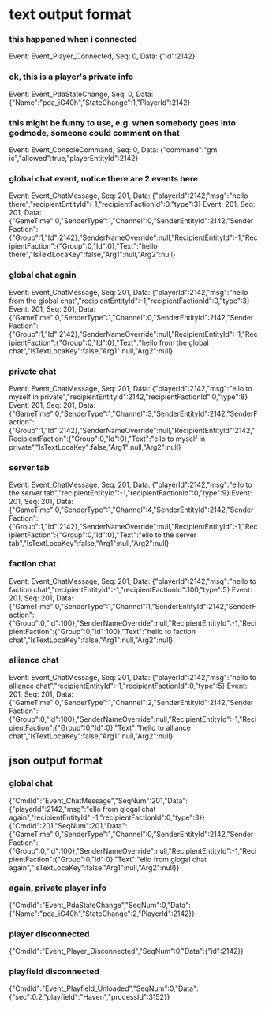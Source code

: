# text output format

### this happened when i connected
Event: Event_Player_Connected, Seq: 0, Data: {"id":2142}

### ok, this is a player's private info
Event: Event_PdaStateChange, Seq: 0, Data: {"Name":"pda_iG40h","StateChange":1,"PlayerId":2142}

### this might be funny to use, e.g. when somebody goes into godmode, someone could comment on that
Event: Event_ConsoleCommand, Seq: 0, Data: {"command":"gm ic","allowed":true,"playerEntityId":2142}

### global chat event, notice there are 2 events here
Event: Event_ChatMessage, Seq: 201, Data: {"playerId":2142,"msg":"hello there","recipientEntityId":-1,"recipientFactionId":0,"type":3}
Event: 201, Seq: 201, Data: {"GameTime":0,"SenderType":1,"Channel":0,"SenderEntityId":2142,"SenderFaction":{"Group":1,"Id":2142},"SenderNameOverride":null,"RecipientEntityId":-1,"RecipientFaction":{"Group":0,"Id":0},"Text":"hello there","IsTextLocaKey":false,"Arg1":null,"Arg2":null}

### global chat again
Event: Event_ChatMessage, Seq: 201, Data: {"playerId":2142,"msg":"hello from the global chat","recipientEntityId":-1,"recipientFactionId":0,"type":3}
Event: 201, Seq: 201, Data: {"GameTime":0,"SenderType":1,"Channel":0,"SenderEntityId":2142,"SenderFaction":{"Group":1,"Id":2142},"SenderNameOverride":null,"RecipientEntityId":-1,"RecipientFaction":{"Group":0,"Id":0},"Text":"hello from the global chat","IsTextLocaKey":false,"Arg1":null,"Arg2":null}

### private chat 
Event: Event_ChatMessage, Seq: 201, Data: {"playerId":2142,"msg":"ello to myself in private","recipientEntityId":2142,"recipientFactionId":0,"type":8}
Event: 201, Seq: 201, Data: {"GameTime":0,"SenderType":1,"Channel":3,"SenderEntityId":2142,"SenderFaction":{"Group":1,"Id":2142},"SenderNameOverride":null,"RecipientEntityId":2142,"RecipientFaction":{"Group":0,"Id":0},"Text":"ello to myself in private","IsTextLocaKey":false,"Arg1":null,"Arg2":null}

### server tab
Event: Event_ChatMessage, Seq: 201, Data: {"playerId":2142,"msg":"ello to the server tab","recipientEntityId":-1,"recipientFactionId":0,"type":9}
Event: 201, Seq: 201, Data: {"GameTime":0,"SenderType":1,"Channel":4,"SenderEntityId":2142,"SenderFaction":{"Group":1,"Id":2142},"SenderNameOverride":null,"RecipientEntityId":-1,"RecipientFaction":{"Group":0,"Id":0},"Text":"ello to the server tab","IsTextLocaKey":false,"Arg1":null,"Arg2":null}

### faction chat 
Event: Event_ChatMessage, Seq: 201, Data: {"playerId":2142,"msg":"hello to faction chat","recipientEntityId":-1,"recipientFactionId":100,"type":5}
Event: 201, Seq: 201, Data: {"GameTime":0,"SenderType":1,"Channel":1,"SenderEntityId":2142,"SenderFaction":{"Group":0,"Id":100},"SenderNameOverride":null,"RecipientEntityId":-1,"RecipientFaction":{"Group":0,"Id":100},"Text":"hello to faction chat","IsTextLocaKey":false,"Arg1":null,"Arg2":null}

### alliance chat
Event: Event_ChatMessage, Seq: 201, Data: {"playerId":2142,"msg":"hello to alliance chat","recipientEntityId":-1,"recipientFactionId":0,"type":5}
Event: 201, Seq: 201, Data: {"GameTime":0,"SenderType":1,"Channel":2,"SenderEntityId":2142,"SenderFaction":{"Group":0,"Id":100},"SenderNameOverride":null,"RecipientEntityId":-1,"RecipientFaction":{"Group":0,"Id":0},"Text":"hello to alliance chat","IsTextLocaKey":false,"Arg1":null,"Arg2":null}

## json output format

### global chat
{"CmdId":"Event_ChatMessage","SeqNum":201,"Data":{"playerId":2142,"msg":"ello from glogal chat again","recipientEntityId":-1,"recipientFactionId":0,"type":3}}
{"CmdId":201,"SeqNum":201,"Data":{"GameTime":0,"SenderType":1,"Channel":0,"SenderEntityId":2142,"SenderFaction":{"Group":0,"Id":100},"SenderNameOverride":null,"RecipientEntityId":-1,"RecipientFaction":{"Group":0,"Id":0},"Text":"ello from glogal chat again","IsTextLocaKey":false,"Arg1":null,"Arg2":null}}

### again, private player info
{"CmdId":"Event_PdaStateChange","SeqNum":0,"Data":{"Name":"pda_iG40h","StateChange":2,"PlayerId":2142}}

### player disconnected 
{"CmdId":"Event_Player_Disconnected","SeqNum":0,"Data":{"id":2142}}

### playfield disconnected
{"CmdId":"Event_Playfield_Unloaded","SeqNum":0,"Data":{"sec":0.2,"playfield":"Haven","processId":3152}}
